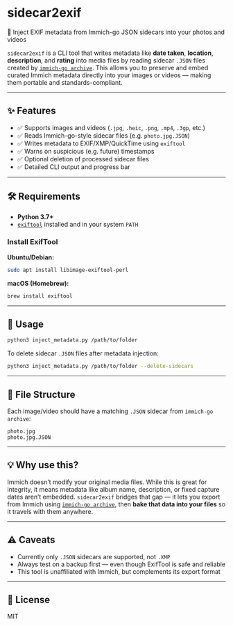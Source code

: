 # sidecar2exif

💾 Inject EXIF metadata from Immich-go JSON sidecars into your photos and videos

`sidecar2exif` is a CLI tool that writes metadata like **date taken**, **location**, **description**, and **rating** into media files by reading sidecar `.JSON` files created by [`immich-go archive`](https://github.com/simulot/immich-go). This allows you to preserve and embed curated Immich metadata directly into your images or videos — making them portable and standards-compliant.

---

## ✨ Features

- ✅ Supports images and videos (`.jpg`, `.heic`, `.png`, `.mp4`, `.3gp`, etc.)
- ✅ Reads Immich-go-style sidecar files (e.g. `photo.jpg.JSON`)
- ✅ Writes metadata to EXIF/XMP/QuickTime using `exiftool`
- ✅ Warns on suspicious (e.g. future) timestamps
- ✅ Optional deletion of processed sidecar files
- ✅ Detailed CLI output and progress bar

---

## 🛠 Requirements

- **Python 3.7+**
- [`exiftool`](https://exiftool.org/) installed and in your system `PATH`

### Install ExifTool

**Ubuntu/Debian:**
```bash
sudo apt install libimage-exiftool-perl
```

**macOS (Homebrew):**

```bash
brew install exiftool
```

---

## 🚀 Usage

```bash
python3 inject_metadata.py /path/to/folder
```

To delete sidecar `.JSON` files after metadata injection:

```bash
python3 inject_metadata.py /path/to/folder --delete-sidecars
```

---

## 📁 File Structure

Each image/video should have a matching `.JSON` sidecar from `immich-go archive`:

```
photo.jpg
photo.jpg.JSON
```

---

## 💡 Why use this?

Immich doesn’t modify your original media files. While this is great for integrity, it means metadata like album name, description, or fixed capture dates aren’t embedded. `sidecar2exif` bridges that gap — it lets you export from Immich using [`immich-go archive`](https://github.com/simulot/immich-go), then **bake that data into your files** so it travels with them anywhere.

---

## ⚠️ Caveats

* Currently only `.JSON` sidecars are supported, not `.XMP`
* Always test on a backup first — even though ExifTool is safe and reliable
* This tool is unaffiliated with Immich, but complements its export format

---

## 📜 License

MIT

